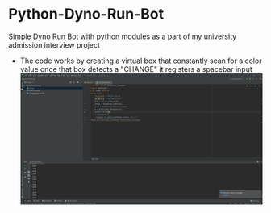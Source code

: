 # Python-Dyno-Run-Bot
Simple Dyno Run Bot with python modules as a part of my university admission interview project
- The code works by creating a virtual box that constantly scan for a color value once that box detects a "CHANGE" it registers a spacebar input 
![](trexbot_output.png)
